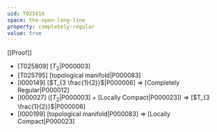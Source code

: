 ```yaml
---
uid: T025816
space: the-open-long-line
property: completely-regular
value: true
---
```

[[Proof]]

* [T025809] [$T_2$|P000003]
* [T025795] [topological manifold|P000083]
* [I000149] [$T_{3 \frac{1}{2}}$|P000006] => [Completely Regular|P000012]
* [I000027] ([$T_2$|P000003] + [Locally Compact|P000023]) => [$T_{3 \frac{1}{2}}$|P000006]
* [I000199] [topological manifold|P000083] => [Locally Compact|P000023]

